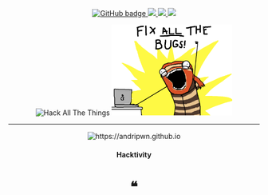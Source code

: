 <p align="center">  
  <a href="https://github.com/oxctdev?tab=followers">
    <img src="https://img.shields.io/github/followers/oxctdev?label=Followers&logo=GitHub&style=for-the-badge" alt="GitHub badge" />
  </a>
  <a href="http://twitter.com/hooksteroid">
    <img src="https://img.shields.io/twitter/follow/andridev_?label=Twitter&logo=twitter&style=for-the-badge" />
  </a>  
  <a href="https://discord.gg/Xw9da7Rn"> 
    <img src="https://img.shields.io/discord/Xw9da7Rn?logo=discord&style=for-the-badge" />
  </a>
  <a href="https://www.youtube.com/channel/UCvxYIozXmylJPPFPlj1-xMg?sub_confirmation=1">
    <img src="https://img.shields.io/youtube/views/UCvxYIozXmylJPPFPlj1-xMg?label=YouTube&logo=YouTube&style=for-the-badge" />
  </a>
</p>

<p align="center">
  <img width="48%" src="https://i.kym-cdn.com/photos/images/original/001/209/715/032.png" alt="Hack All The Things" />
  <img width="48%" src="https://raw.githubusercontent.com/streghstreek/streghstreek/main/fix.png" alt="Fix All The Bugs" />
</p>

---

<p align="center">
  <img src="https://github-readme-streak-stats.herokuapp.com?user=oxctdev&theme=gruvbox_duo" align="center" alt="https://andripwn.github.io"  />
</p>

<h4 align="center">Hacktivity</h4>
<h1 align="center">❝</h1>

